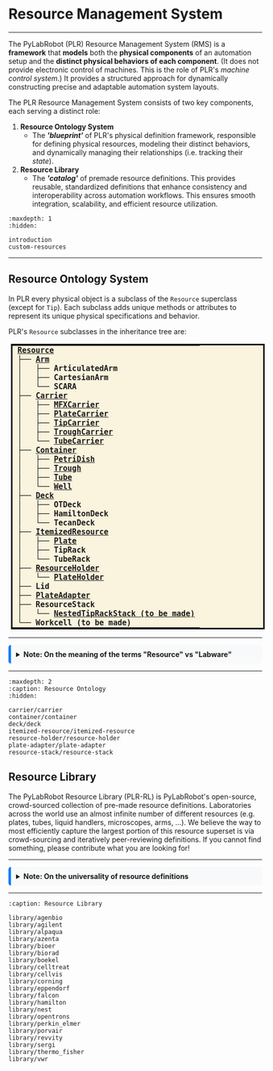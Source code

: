 # Resource Management System

<hr>

The PyLabRobot (PLR) Resource Management System (RMS) is a **framework** that **models** both the **physical components** of an automation setup and the **distinct physical behaviors of each component**.
(It does not provide electronic control of machines.
This is the role of PLR's *machine control system*.)
It provides a structured approach for dynamically constructing precise and adaptable automation system layouts.

The PLR Resource Management System consists of two key components, each serving a distinct role:

1. **Resource Ontology System**
    - The ***'blueprint'*** of PLR's physical definition framework, responsible for defining physical resources, modeling their distinct behaviors, and dynamically managing their relationships (i.e. tracking their *state*).
2. **Resource Library**
    - The ***'catalog'*** of premade resource definitions.
    This provides reusable, standardized definitions that enhance consistency and interoperability across automation workflows.
    This ensures smooth integration, scalability, and efficient resource utilization.

```{toctree}
:maxdepth: 1
:hidden:

introduction
custom-resources
```

<hr>

## Resource Ontology System

In PLR every physical object is a subclass of the `Resource` superclass (except for `Tip`).
Each subclass adds unique methods or attributes to represent its unique physical specifications and behavior.

PLR's `Resource` subclasses in the inheritance tree are:
<style>
  .tree {
    border: 3px solid black;      /* Thick border around the entire table */
    border-collapse: collapse;    /* Ensures borders don’t double */
    background-color: #FAF3DD;    /* Light background */
    margin-left: 5px;             /* A bit of left margin */
  }

  .tree td {
    font-family: "Fira Code", monospace;  /* Code-like font */
    font-size: 15px;                     /* Matches code cell output */
    font-weight: bold;                   /* Make all text bold */
    line-height: 1.2;                    /* Slightly tighten vertical spacing */
    padding: 0 10px;                   /* Padding around each line */
    border: none;                        /* Remove inner borders */
    white-space: pre;                    /* Preserve spacing exactly */
  }
</style>

<table class="tree">
  <tr><td><a href="introduction.html">Resource</a></td></tr>
  <!-- Arm subtree -->
  <tr><td>├── <a href="deck/deck.html">Arm</a></td></tr>
  <tr><td>│   ├── ArticulatedArm</td></tr>
  <tr><td>│   ├── CartesianArm</td></tr>
  <tr><td>│   └── SCARA</td></tr>

  <!-- Carrier subtree -->
  <tr><td>├── <a href="carrier/carrier.html">Carrier</a></td></tr>
  <tr><td>│   ├── <a href="carrier/mfx-carrier/mfx_carrier.html">MFXCarrier</a></td></tr>
  <tr><td>│   ├── <a href="carrier/plate-carrier/plate_carrier.html">PlateCarrier</a></td></tr>
  <tr><td>│   ├── <a href="carrier/tip-carrier/tip-carrier.html">TipCarrier</a></td></tr>
  <tr><td>│   ├── <a href="carrier/trough-carrier/trough-carrier.html">TroughCarrier</a></td></tr>
  <tr><td>│   └── <a href="carrier/tube-carrier/tube-carrier.html">TubeCarrier</a></td></tr>

  <!-- <tr><td>├── ChannelHeadTool</td></tr>
  <tr><td>│   ├── <a href="container/trough/trough.html">Gripper</a></td></tr>
  <tr><td>│   └── <a href="resource-holder/plate-holder/plate-holder.html">Tip (to be made a resource)</a></td></tr>
 -->

  <!-- Container subtree -->
  <tr><td>├── <a href="container/container.html">Container</a></td></tr>
  <tr><td>│   ├── <a href="container/petri-dish/petri-dish.html">PetriDish</a></td></tr>
  <tr><td>│   ├── <a href="container/trough/trough.html">Trough</a></td></tr>
  <tr><td>│   ├── <a href="container/tube/tube.html">Tube</a></td></tr>
  <tr><td>│   └── <a href="container/well/well.html">Well</a></td></tr>

  <!-- Deck subtree -->
  <tr><td>├── <a href="deck/deck.html">Deck</a></td></tr>
  <tr><td>│   ├── OTDeck</td></tr>
  <tr><td>│   ├── HamiltonDeck</td></tr>
  <tr><td>│   └── TecanDeck</td></tr>

  <!-- ItemizedResource subtree -->
  <tr><td>├── <a href="itemized-resource/itemized-resource.html">ItemizedResource</a></td></tr>
  <tr><td>│   ├── <a href="itemized-resource/plate/plate.html">Plate</a></td></tr>
  <tr><td>│   ├── TipRack</td></tr>
  <tr><td>│   └── TubeRack</td></tr>

  <!-- ResourceHolder subtree -->
  <tr><td>├── <a href="resource-holder/resource-holder.html">ResourceHolder</a></td></tr>
  <tr><td>│   └── <a href="resource-holder/plate-holder/plate-holder.html">PlateHolder</a></td></tr>

  <!-- Others -->
  <tr><td>├── Lid</td></tr>
  <tr><td>├── <a href="plate-adapter/plate-adapter.html">PlateAdapter</a></td></tr>

  <tr><td>├── ResourceStack</td></tr>
  <tr><td>│   └── <a href="resource-holder/plate-holder/plate-holder.html">NestedTipRackStack (to be made)</a></td></tr>

  <tr><td>└── Workcell (to be made)</td></tr>
</table>

<hr>

<details style="background-color:#f8f9fa; border-left:5px solid #007bff; padding:10px; border-radius:5px;">
    <summary style="font-weight: bold; cursor: pointer;">Note: On the meaning of the terms "Resource" vs "Labware"</summary>
    <hr>
    <p>Most automation software systems (e.g. SDKs, APIs, GUIs) use the term "labware" to describe items on a machine's deck.
    However, in our discussions, it became evident that the term "labware" has different meanings to different stakeholders
    (e.g., "A plate is clearly labware, but is a liquid handler or a plate reader labware?").
    As a result, PLR avoids the ambiguous term "labware".</p>
    <p><u>Every physical item (describable via its <code>item_x</code>, <code>item_y</code>, <code>item_z</code>) is a "resource"</u>.</p>
</details>

<hr>

```{toctree}
:maxdepth: 2
:caption: Resource Ontology
:hidden:

carrier/carrier
container/container
deck/deck
itemized-resource/itemized-resource
resource-holder/resource-holder
plate-adapter/plate-adapter
resource-stack/resource-stack
```

## Resource Library

The PyLabRobot Resource Library (PLR-RL) is PyLabRobot's open-source, crowd-sourced collection of pre-made resource definitions.
Laboratories across the world use an almost infinite number of different resources (e.g. plates, tubes, liquid handlers, microscopes, arms, ...).
We believe the way to most efficiently capture the largest portion of this resource superset is via crowd-sourcing and iteratively peer-reviewing definitions.
If you cannot find something, please contribute what you are looking for!

<hr>

<details style="background-color:#f8f9fa; border-left:5px solid #007bff; padding:10px; border-radius:5px;">
    <summary style="font-weight: bold; cursor: pointer;">Note: On the universality of resource definitions</summary>
    <hr>
    <p>Resource definitions are subject to numerous sources of variability, including (but not limited to) the following:</p>
    <ul>
        <li>Resource batch-to-batch variability (e.g., a plate's wells height might vary ±1.5mm between different purchases of the same well).</li>
        <li>Machine calibration differences (e.g., person A's liquid handler's pipettes are tilted in the x-dimension by 1mm compared to person B's).</li>
    </ul>
    <p>As a result, many automation software systems believe that it is impossible to reuse resource definitions.
    In contrast, PyLabRobot is convinced that carefully created resource definitions combined with smart automation can be reused most of the time.</p>
    <p>PLR is actively addressing these resource reuse constraints in numerous ways:</p>
    <ul>
        <li>Development of self-correcting machine backend methods.</li>
        <li>Using Coordinate Measurement Machine-based generation of resource "ground truths" (e.g., via liquid handler-based resource probing or 3D scanning).</li>
    </ul>
</details>


<hr>


```{toctree}
:caption: Resource Library

library/agenbio
library/agilent
library/alpaqua
library/azenta
library/bioer
library/biorad
library/boekel
library/celltreat
library/cellvis
library/corning
library/eppendorf
library/falcon
library/hamilton
library/nest
library/opentrons
library/perkin_elmer
library/porvair
library/revvity
library/sergi
library/thermo_fisher
library/vwr
```
